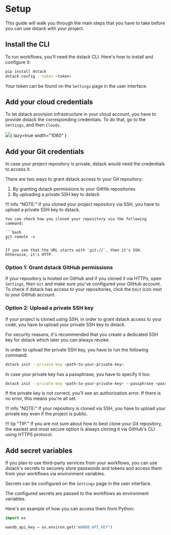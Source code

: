 # Setup

This guide will walk you through the main steps that you have to take before you can use dstack with your project. 

## Install the CLI

To run workflows, you'll need the dstack CLI. Here's how to install and configure it:

```bash
pip install dstack
dstack config --token <token> 
```

Your token can be found on the `Settings` page in the user interface.

[//]: # (![]&#40;images/dstack_quickstart_token.png&#41;{ lazy=true width="1060" })

## Add your cloud credentials

To let dstack provision infrastructure in your cloud account, you have to provide dstack the corresponding credentials. 
To do that, go to the `Settings`, and then `Clouds`.

![](images/dstack_on_demand_settings.png){ lazy=true width="1060" }

[//]: # (TODO: Elaborate on permissions)

## Add your Git credentials

In case your project repository is private, dstack would need the credentials to access it.

There are two ways to grant dstack access to your Git repository:

1. By granting dstack permissions to your GitHib repositories
2. By uploading a private SSH key to dstack

!!! info "NOTE:"
    If you cloned your project repository via SSH, you have to upload a private SSH key to dstack.

    You can check how you cloned your repository via the following command:

    ```bash
    git remote -v
    ```
    
    If you see that the URL starts with `git://`, then it's SSH. Otherwise, it's HTTP.

### Option 1: Grant dstack GitHub permissions 

If your repository is hosted on GitHub and if you cloned it via HTTPs, open `Settings`, then `Git` 
and make sure you've configured your GitHub account. To check if dstack has access to your repositories,
click the `Edit` icon next to your GitHub account.

### Option 2: Upload a private SSH key

If your project is cloned using SSH, in order to grant dstack access to your code, you have to upload your private 
SSH key to dstack.

For security reasons, it's recommended that you create a dedicated SSH key for dstack which later you can always 
revoke.

In order to upload the private SSH key, you have to run the following command:

```bash
dstack init --private-key <path-to-your-private-key>
```

In case your private key has a passphrase, you have to specify it too:

```bash
dstack init --private-key <path-to-your-private-key> --passphrase <passphrase>
```

If the private key is not correct, you'll see an authorization error. If there is no error, this means you're all set.

!!! info "NOTE:"
    If your repository is cloned via SSH, you have to upload your private key even if the project is public.

!!! tip "TIP:"
    If you are not sure about how to best clone your Git repository, the easiest and most secure option
    is always cloning it via GitHub's CLI using HTTPS protocol.

## Add secret variables

If you plan to use third-party services from your workflows, you can use dstack's secrets 
to securely store passwords and tokens and access them from your workflows via environment variables.

Secrets can be configured on the `Settings` page in the user interface.

The configured secrets are passed to the workflows as environment variables. 

Here's an example of how you can access them from Python: 

```python
import os

wandb_api_key = os.environ.get("WANDB_API_KEY")
```